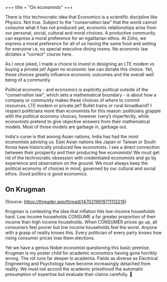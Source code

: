 +++
title = "On economists"
+++

There is this technocratic idea that Economics is a scientific discipline like Physics. Not true. Subject to the "conservation law" that the world cannot consume what it has not produced yet, economic relationships arise from our personal, social, cultural and moral choices. A productive community can express a moral preference for an egalitarian ethos. At Zoho, we express a moral preference for all of us having the same food and setting for everyone i.e, no special executive dining rooms. No economic law dictates a "correct" course here.

As I once joked, I made a choice to invest in designing an LTE modem vs buying a private jet! Again no economic law can dictate this choice. Yet, these choices greatly influence economic outcomes and the overall well being of a community.

Political economy - and economics is explicitly political outside of the "conservation law", which sets a mathematical boundary - is about how a company or community makes these choices of where to commit resources. LTE modem or private jet? Bullet trains or rural broadband? I respect politicians more than economists for this reason: politicians grapple with the political economy choices, however (very!) imperfectly, while economists pretend to give objective answers from their mathematical models. Most of those models are garbage in, garbage out.

India's curse is that among Asian nations, India has had the most economists advising us. East Asian nations like Japan or Taiwan or South Korea have historically produced few economists. I see a direct connection between their prosperity and their producing few economists! We must get rid of the technocratic obsession with credentialed economists and go by experience and observation on the ground. We must always keep the political economy of choices in mind, governed by our cultural and social ethos. Good politics is good economics.


## On Krugman
(Source: https://threader.app/thread/1470219919711113216)

Krugman is contesting the idea that inflation hits low-income households hard. Low income households CONSUME a far greater proportion of their income than high income households. When CONSUMER prices go up, all consumers feel poorer but low income households feel the worst. Anyone with a grasp of reality knows this. Every politician of every party knows how rising consumer prices lose them elections.

Yet we have a genius Nobel economist questioning this basic premise. Krugman is my poster child for academic economics having gone horribly wrong. The rot runs far deeper in academia. Fields as diverse as Electrical Engineering and Psychology have become increasingly detached from reality. We must not accord the academic priesthood the automatic presumption of expertise but evaluate their claims carefully. 🙏 
